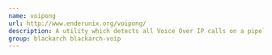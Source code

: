 ```yaml
---
name: voipong
url: http://www.enderunix.org/voipong/
description: A utility which detects all Voice Over IP calls on a pipeline, and for those which are G711 encoded, dumps actual conversation to separate wave files.
group: blackarch blackarch-voip
---
```

